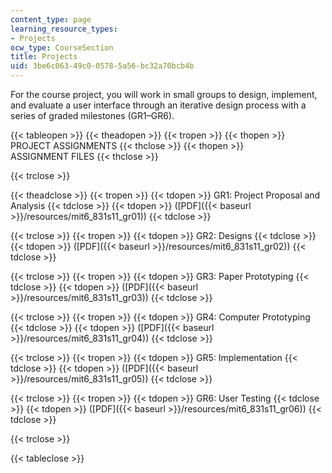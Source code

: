 ```yaml
---
content_type: page
learning_resource_types:
- Projects
ocw_type: CourseSection
title: Projects
uid: 3be6c063-49c0-0578-5a56-bc32a70bcb4b
---
```


For the course project, you will work in small groups to design, implement, and evaluate a user interface through an iterative design process with a series of graded milestones (GR1–GR6).

{{< tableopen >}}
{{< theadopen >}}
{{< tropen >}}
{{< thopen >}}
PROJECT ASSIGNMENTS
{{< thclose >}}
{{< thopen >}}
ASSIGNMENT FILES
{{< thclose >}}

{{< trclose >}}

{{< theadclose >}}
{{< tropen >}}
{{< tdopen >}}
GR1: Project Proposal and Analysis
{{< tdclose >}}
{{< tdopen >}}
([PDF]({{< baseurl >}}/resources/mit6_831s11_gr01))
{{< tdclose >}}

{{< trclose >}}
{{< tropen >}}
{{< tdopen >}}
GR2: Designs
{{< tdclose >}}
{{< tdopen >}}
([PDF]({{< baseurl >}}/resources/mit6_831s11_gr02))
{{< tdclose >}}

{{< trclose >}}
{{< tropen >}}
{{< tdopen >}}
GR3: Paper Prototyping
{{< tdclose >}}
{{< tdopen >}}
([PDF]({{< baseurl >}}/resources/mit6_831s11_gr03))
{{< tdclose >}}

{{< trclose >}}
{{< tropen >}}
{{< tdopen >}}
GR4: Computer Prototyping
{{< tdclose >}}
{{< tdopen >}}
([PDF]({{< baseurl >}}/resources/mit6_831s11_gr04))
{{< tdclose >}}

{{< trclose >}}
{{< tropen >}}
{{< tdopen >}}
GR5: Implementation
{{< tdclose >}}
{{< tdopen >}}
([PDF]({{< baseurl >}}/resources/mit6_831s11_gr05))
{{< tdclose >}}

{{< trclose >}}
{{< tropen >}}
{{< tdopen >}}
GR6: User Testing
{{< tdclose >}}
{{< tdopen >}}
([PDF]({{< baseurl >}}/resources/mit6_831s11_gr06))
{{< tdclose >}}

{{< trclose >}}

{{< tableclose >}}